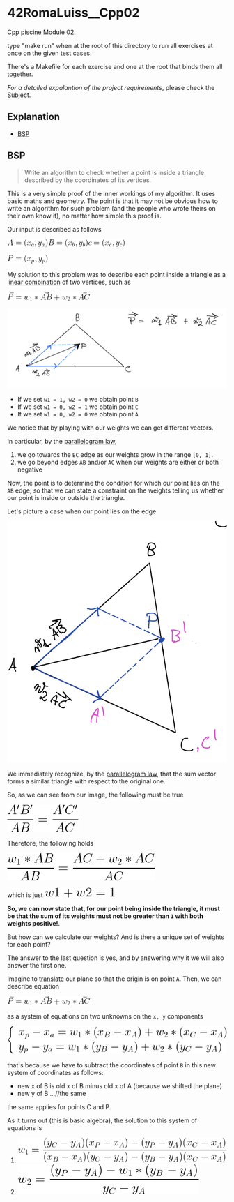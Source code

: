 # 42RomaLuiss__Cpp02

Cpp piscine Module 02.

type "make run" when at the root of this directory to run all exercises at once on the given test cases.

There's a Makefile for each exercise and one at the root that binds them all together.

*For a detailed expalantion of the project requirements*, please check the [Subject](en.subject.pdf).

## Explanation

- [BSP](https://github.com/mmarinel/42RomaLuiss__Cpp02/blob/master/README.md#bsp)

## BSP

> Write an algorithm to check whether a point is inside a triangle described by the coordinates of its vertices.

This is a very simple proof of the inner workings of my algorithm.
It uses basic maths and geometry.
The point is that it may not be obvious how to write an algorithm for such problem (and the people who wrote theirs on their own know it), no matter how simple this proof is.

Our input is described as follows

![](https://github.com/mmarinel/42RomaLuiss__Cpp02/blob/master/formulas/bsp_vertices.gif)

![](https://github.com/mmarinel/42RomaLuiss__Cpp02/blob/master/formulas/bsp_points.gif)

My solution to this problem was to describe each point inside a triangle as a [linear combination](https://en.wikipedia.org/wiki/Linear_combination#:~:text=In%20mathematics%2C%20a%20linear%20combination,a%20and%20b%20are%20constants.)
of two vertices, such as

![](https://github.com/mmarinel/42RomaLuiss__Cpp02/blob/master/formulas/bsp_linear_comb.gif)

![](https://github.com/mmarinel/42RomaLuiss__Cpp02/blob/master/formulas/triangle_linear_comb.png)

- If we set `w1 = 1, w2 = 0` we obtain point `B`
- If we set `w1 = 0, w2 = 1` we obtain point `C`
- If we set `w1 = 0, w2 = 0` we obtain point `A`

We notice that by playing with our weights we can get different vectors.

In particular, by the [parallelogram law](https://en.wikipedia.org/wiki/Parallelogram_law),

1. we go towards the `BC` edge as our weights grow in the range `[0, 1]`.
2. we go beyond edges `AB` and/or `AC` when our weights are either or both negative

Now, the point is to determine the condition for which our point lies on the `AB` edge, so that we can state a constraint on the weights telling us whether our point is inside or outside the triangle.

Let's picture a case when our point lies on the edge

![](https://github.com/mmarinel/42RomaLuiss__Cpp02/blob/master/formulas/bsp_triangle_edge.png)

We immediately recognize, by the [parallelogram law](https://en.wikipedia.org/wiki/Parallelogram_law), that the sum vector forms a similar triangle with respect to the original one.

So, as we can see from our image, the following must be true

![](https://github.com/mmarinel/42RomaLuiss__Cpp02/blob/master/formulas/bsp_similar.gif)

Therefore, the following holds

![](https://github.com/mmarinel/42RomaLuiss__Cpp02/blob/master/formulas/bsp_similar_2.gif)

which is just 
![](https://github.com/mmarinel/42RomaLuiss__Cpp02/blob/master/formulas/bsp_similar_3.gif)

**So, we can now state that, for our point being inside the triangle, it must be that the sum of its weights must not be greater than `1` with both weights positive!**.


But how can we calculate our weights? And is there a unique set of weights for each point?

The answer to the last question is yes, and by answering why it we will also answer the first one.

Imagine to [translate](https://en.wikipedia.org/wiki/Translation_(geometry)) our plane so that the origin is on point `A`. Then, we can describe equation 

![](https://github.com/mmarinel/42RomaLuiss__Cpp02/blob/master/formulas/bsp_linear_comb.gif)

as a system of equations on two unknowns on the `x, y` components

![](https://github.com/mmarinel/42RomaLuiss__Cpp02/blob/master/formulas/bsp_eq_sys.gif)

that's because we have to subtract the coordinates of point `B` in this new system of coordinates as follows:
- new x of B is old x of B minus old x of A (because we shifted the plane)
- new y of B ...//the same

the same applies for points C and P.

As it turns out (this is basic algebra), the solution to this system of equations is

1. ![](https://github.com/mmarinel/42RomaLuiss__Cpp02/blob/master/formulas/bsp_w1_sol.gif)
2. ![](https://github.com/mmarinel/42RomaLuiss__Cpp02/blob/master/formulas/bsp_w2_sol.gif)
